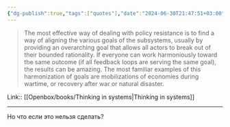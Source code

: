 ```yaml
---
{"dg-publish":true,"tags":["quotes"],"date":"2024-06-30T21:47:51+03:00","title":"aligning the various goals of the subsystems","modified_at":"2024-09-18T16:15:40+03:00","aliases":"aligning the various goals of the subsystems","dg-path":"/quotes/202406302147.md","permalink":"/quotes/202406302147/","dgPassFrontmatter":true}
---
```



> The most effective way of dealing with policy resistance is to find a way of aligning the various goals of the subsystems, usually by providing an overarching goal that allows all actors to break out of their bounded rationality. If everyone can work harmoniously toward the same outcome (if all feedback loops are serving the same goal), the results can be amazing. The most familiar examples of this harmonization of goals are mobilizations of economies during wartime, or recovery after war or natural disaster.

Link:: [[Openbox/books/Thinking in systems|Thinking in systems]]

---

Но что если это нельзя сделать? 
